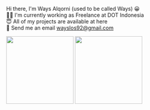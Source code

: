 Hi there, I'm Ways Alqorni (used to be called Ways) :grinning: <br>
:technologist: I'm currently working as Freelance at DOT Indonesia <br>
:innocent: All of my projects are available at here <br>
:email: Send me an email wayslos92@gmail.com <br>


<!-- [![Ways's GitHub stats](https://github-readme-stats.vercel.app/api?username=ways92)](https://github.com/ways92/github-readme-stats) -->
<img height="180em" src="https://github-readme-stats-eight-theta.vercel.app/api?username=ways92&show_icons=true&theme=algolia&include_all_commits=true&count_private=true"/>
<img height="180em" src="https://github-readme-stats-eight-theta.vercel.app/api/top-langs/?username=ways92&layout=compact&langs_count=8&theme=algolia"/>
